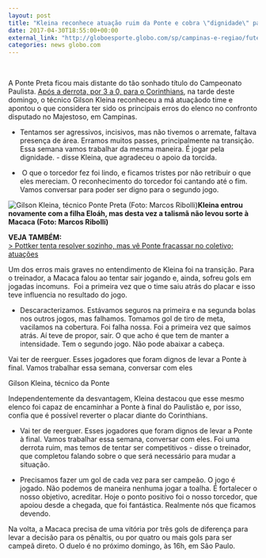 ```yaml
---
layout: post
title: "Kleina reconhece atuação ruim da Ponte e cobra \"dignidade\" para volta "
date: 2017-04-30T18:55:00+00:00
external_link: "http://globoesporte.globo.com/sp/campinas-e-regiao/futebol/times/ponte-preta/noticia/2017/04/kleina-reconhece-atuacao-ruim-da-ponte-e-cobra-dignidade-para-volta.html"
categories: news globo.com
---
```

&nbsp;

A Ponte Preta ficou mais distante do tão sonhado título do Campeonato Paulista. [Após a derrota, por 3 a 0, para o Corinthians](http://globoesporte.globo.com/sp/campinas-e-regiao/futebol/campeonato-paulista/jogo/30-04-2017/ponte-preta-corinthians/), na tarde deste domingo, o técnico Gilson Kleina reconheceu a má atuaçãodo time e apontou o que considera ter sido os principais erros do elenco no confronto disputado no Majestoso, em Campinas.&nbsp;  
  
- Tentamos ser agressivos, incisivos, mas não tivemos o arremate, faltava presença de área. Erramos muitos passes, principalmente na transição. Essa semana vamos trabalhar da mesma maneira. É jogar pela dignidade. - disse Kleina, que agradeceu o apoio da torcida.  
  
- &nbsp;O que o torcedor fez foi lindo, e ficamos tristes por não retribuir o que eles mereciam. O reconhecimento do torcedor foi cantando até o fim. Vamos conversar para poder ser digno para o segundo jogo.&nbsp;&nbsp;

 ![Gilson Kleina, técnico Ponte Preta (Foto: Marcos Ribolli)](http://s2.glbimg.com/EItBdqlhXdJBBfeIMo1aoZKDzZs=/0x86:2000x1131/690x360/s.glbimg.com/es/ge/f/original/2017/04/30/kleina.4_5YwyNUN.jpg "Gilson Kleina, técnico Ponte Preta (Foto: Marcos Ribolli)")**Kleina entrou novamente com a filha Eloáh, mas desta vez a talismã não&nbsp;levou sorte à Macaca (Foto: Marcos Ribolli)**

**VEJA TAMBÉM:**  
[\>&nbsp;Pottker tenta resolver sozinho, mas vê Ponte fracassar no coletivo; atuações](http://globoesporte.globo.com/sp/campinas-e-regiao/futebol/times/ponte-preta/noticia/2017/04/pottker-tenta-resolver-sozinho-mas-ve-ponte-fracassar-no-coletivo-atuacoes.html)  
  
Um dos erros mais graves no entendimento de Kleina foi na transição. Para o treinador, a Macaca falou ao tentar sair jogando e, ainda, sofreu gols em jogadas incomuns. &nbsp;Foi a primeira vez que o time saiu atrás do placar e isso teve influencia no resultado do jogo.  
  
- Descaracterizamos. Estávamos seguros na primeira e na segunda bolas nos outros jogos, mas falhamos. Tomamos gol de tiro de meta, vacilamos na cobertura. Foi falha nossa. Foi a primeira vez que saímos atrás. Aí teve de propor, sair. O que acho é que tem de manter a intensidade. Tem o segundo jogo. Não pode abaixar a cabeça.&nbsp;

Vai ter de reerguer. Esses jogadores que foram dignos de levar a Ponte à final. Vamos trabalhar essa semana, conversar com eles&nbsp;

Gilson Kleina, técnico da Ponte

Independentemente da desvantagem, Kleina destacou que esse mesmo elenco foi capaz de encaminhar a Ponte à final do Paulistão e, por isso, confia que é possível reverter o placar diante do Corinthians.  
  
- Vai ter de reerguer. Esses jogadores que foram dignos de levar a Ponte à final. Vamos trabalhar essa semana, conversar com eles. Foi uma derrota ruim, mas temos de tentar ser competitivos - disse o treinador, que completou falando sobre o que será necessário para mudar a situação.&nbsp;  
  
- Precisamos fazer um gol de cada vez para ser campeão. O jogo é jogado. Não podemos de maneira nenhuma jogar a toalha. É fortalecer o nosso objetivo, acreditar. Hoje o ponto positivo foi o nosso torcedor, que apoiou desde a chegada, que foi fantástica. Realmente nós que ficamos devendo.&nbsp;  
  
Na volta, a Macaca precisa de uma vitória por três gols de diferença para levar a decisão para os pênaltis, ou por quatro ou mais gols para ser campeã direto. O duelo é no próximo domingo, às 16h, em São Paulo.


